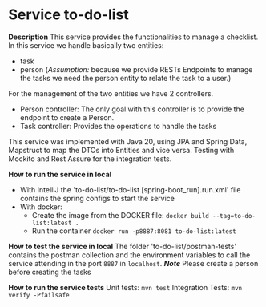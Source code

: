 # Service to-do-list

**Description**
This service provides the functionalities to manage a checklist. 
In this service we handle basically two entities: 
* task 
* person (*Assumption:* because we provide RESTs Endpoints to manage the tasks we need the person entity to relate the task to a user.)

For the management of the two entities we have 2 controllers.
* Person controller: The only goal with this controller is to provide the endpoint to create a Person.
* Task controller: Provides the operations to handle the tasks

This service was implemented with Java 20, using JPA and Spring Data, Mapstruct to map the DTOs into Entities 
and vice versa. Testing with Mockito and Rest Assure for the integration tests.

**How to run the service in local**
* With IntelliJ the 'to-do-list/to-do-list [spring-boot_run].run.xml' file contains the spring configs to start the service
* With docker:
  *  Create the image from the DOCKER file:
        ```docker build --tag=to-do-list:latest . ```
  * Run the container
      ```docker run -p8887:8081 to-do-list:latest ```
  
**How to test the service in local**
The folder 'to-do-list/postman-tests' contains the postman collection and the environment variables
to call the service attending in the port ```8887``` in ```localhost```.
***Note*** Please create a person before creating the tasks
  
**How to run the service tests**
Unit tests: ```mvn test```
Integration Tests: ```mvn verify -Pfailsafe```
  